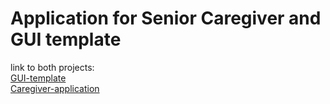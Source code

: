 # Application for Senior Caregiver and GUI template
link to both projects: <br>
[GUI-template](src/gui_template/) <br>
[Caregiver-application](src/CaregiverApp/) <br>

